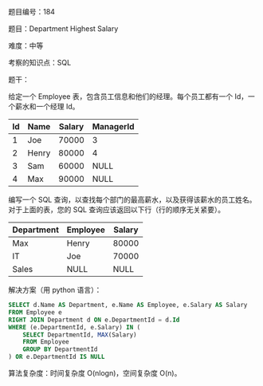 题目编号：184

题目：Department Highest Salary

难度：中等

考察的知识点：SQL

题干：

给定一个 Employee 表，包含员工信息和他们的经理。每个员工都有一个 Id，一个薪水和一个经理 Id。

| Id | Name  | Salary | ManagerId |
|----|-------|--------|-----------|
| 1  | Joe   | 70000  | 3         |
| 2  | Henry | 80000  | 4         |
| 3  | Sam   | 60000  | NULL      |
| 4  | Max   | 90000  | NULL      |

编写一个 SQL 查询，以查找每个部门的最高薪水，以及获得该薪水的员工姓名。对于上面的表，您的 SQL 查询应该返回以下行（行的顺序无关紧要）。

| Department | Employee | Salary |
|------------|----------|--------|
| Max        | Henry    | 80000  |
| IT         | Joe      | 70000  |
| Sales      | NULL     | NULL   |

解决方案（用 python 语言）：

```sql
SELECT d.Name AS Department, e.Name AS Employee, e.Salary AS Salary
FROM Employee e
RIGHT JOIN Department d ON e.DepartmentId = d.Id
WHERE (e.DepartmentId, e.Salary) IN (
    SELECT DepartmentId, MAX(Salary)
    FROM Employee
    GROUP BY DepartmentId
) OR e.DepartmentId IS NULL
```

算法复杂度：时间复杂度 O(nlogn)，空间复杂度 O(n)。